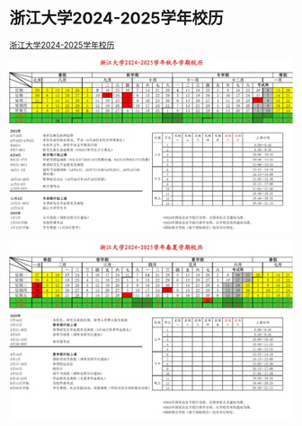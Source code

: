 # 浙江大学2024-2025学年校历

[浙江大学2024-2025学年校历](http://www.cst.zju.edu.cn/_upload/article/files/04/65/f2950ced4f30aec3d4b0f558b1c1/bf9a5592-3ea0-4cf8-85e7-d8cf86e8d959.xlsx)

![秋冬学期](../assets/calendar/calendar-fall.webp)

![春夏学期](../assets/calendar/calendar-spring.webp)
